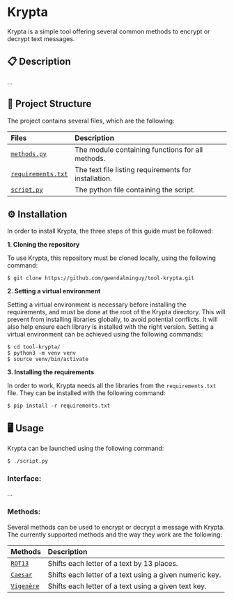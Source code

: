 # Krypta

Krypta is a simple tool offering several common methods to encrypt or decrypt text messages.

## 📋 Description

...

## 📂 Project Structure

The project contains several files, which are the following:

| Files | Description |
| :---- | :---------- |
| [`methods.py`](https://github.com/gwendalminguy/tool-krypta/blob/main/methods.py) | The module containing functions for all  methods. |
| [`requirements.txt`](https://github.com/gwendalminguy/tool-krypta/blob/main/requirements.txt) | The text file listing requirements for installation. |
| [`script.py`](https://github.com/gwendalminguy/tool-krypta/blob/main/script.py) | The python file containing the script. |

## ⚙️ Installation

In order to install Krypta, the three steps of this guide must be followed:

**1. Cloning the repository**

To use Krypta, this repository must be cloned locally, using the following command:

```
$ git clone https://github.com/gwendalminguy/tool-krypta.git
```

**2. Setting a virtual environment**

Setting a virtual environment is necessary before installing the requirements, and must be done at the root of the Krypta directory. This will prevent from installing libraries globally, to avoid potential conflicts. It will also help ensure each library is installed with the right version. Setting a virtual environment can be achieved using the following commands:

```
$ cd tool-krypta/
$ python3 -m venv venv
$ source venv/bin/activate
```

**3. Installing the requirements**

In order to work, Krypta needs all the libraries from the `requirements.txt` file. They can be installed with the following command:

```
$ pip install -r requirements.txt
```

## 🖥️ Usage

Krypta can be launched using the following command:

```
$ ./script.py
```

### Interface:

...

### Methods:

Several methods can be used to encrypt or decrypt a message with Krypta. The currently supported methods and the way they work are the following:

| Methods | Description |
| :---- | :---------- |
| [`ROT13`](https://en.wikipedia.org/wiki/ROT13) | Shifts each letter of a text by 13 places. |
| [`Caesar`](https://en.wikipedia.org/wiki/Caesar_cipher) | Shifts each letter of a text using a given numeric key. |
| [`Vigenère`](https://en.wikipedia.org/wiki/Vigenère_cipher) | Shifts each letter of a text using a given text key. |
